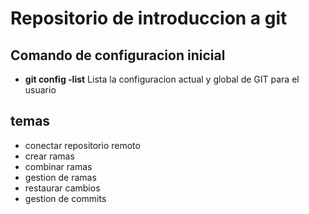 # Repositorio de introduccion a git

## Comando de configuracion inicial

* **git config -list** Lista la configuracion actual y global de GIT para el usuario
## temas
* conectar repositorio remoto
* crear ramas
* combinar ramas
* gestion de ramas
* restaurar cambios
* gestion de commits
